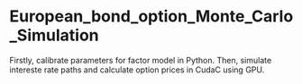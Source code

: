 # European_bond_option_Monte_Carlo_Simulation
Firstly, calibrate parameters for factor model in Python. Then, simulate intereste rate paths and calculate option prices in CudaC using GPU.
